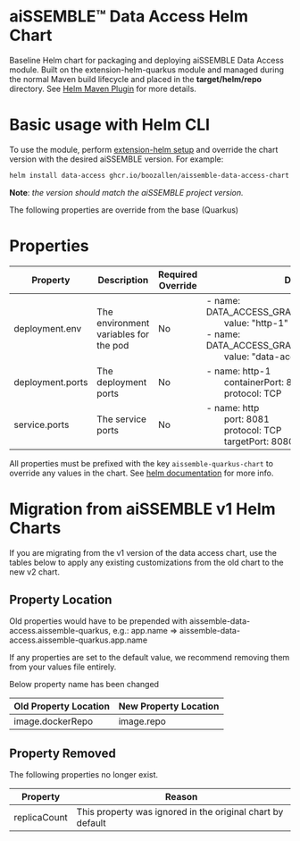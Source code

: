 # aiSSEMBLE&trade; Data Access Helm Chart
Baseline Helm chart for packaging and deploying aiSSEMBLE Data Access module. Built on the extension-helm-quarkus module and managed during the normal Maven build lifecycle and placed in the **target/helm/repo** directory. See [Helm Maven Plugin](https://github.com/kokuwaio/helm-maven-plugin) for more details.

# Basic usage with Helm CLI
To use the module, perform [extension-helm setup](../README.md#leveraging-extensions-helm) and override the chart 
version with the desired aiSSEMBLE version. For example:
```bash
helm install data-access ghcr.io/boozallen/aissemble-data-access-chart --version <AISSEMBLE-VERSION>
```
**Note**: *the version should match the aiSSEMBLE project version.*

The following properties are override from the base (Quarkus)
# Properties
| Property                                | Description                                                                                                                      | Required Override | Default                                                                                                                                                                                                                                                                                                                     |
|-----------------------------------------|----------------------------------------------------------------------------------------------------------------------------------|-------------------|-----------------------------------------------------------------------------------------------------------------------------------------------------------------------------------------------------------------------------------------------------------------------------------------------------------------------------|
| deployment.env                          | The environment variables for the pod                                                                                            | No                | - name: DATA_ACCESS_GRAPHQL_PORT_EXTERNAL<br/>&emsp;&emsp;value: "http-1"<br/>- name: DATA_ACCESS_GRAPHQL_HOST_EXTERNAL<br/>&emsp;&emsp;value: "data-access"                                                                                                                                                                |
| deployment.ports                        | The deployment ports                                                                                                             | No                | - name: http-1 <br/>&emsp;&emsp;containerPort: 8080 <br/>&emsp;&emsp;protocol: TCP                                                                                                                                                                                                                                          |
| service.ports                           | The service ports                                                                                                                | No                | - name: http <br/>&emsp;&emsp;port: 8081<br/>&emsp;&emsp;protocol: TCP<br/>&emsp;&emsp;targetPort: 8080                                                                                                                                                                                                                     |

All properties must be prefixed with the key `aissemble-quarkus-chart` to override any values in the chart. See [helm documentation](https://helm.sh/docs/chart_template_guide/subcharts_and_globals/#overriding-values-from-a-parent-chart) for more info.



# Migration from aiSSEMBLE v1 Helm Charts
If you are migrating from the v1 version of the data access chart, use the tables below to apply any existing customizations from the old chart to the new v2 chart.

## Property Location
Old properties would have to be prepended with aissemble-data-access.aissemble-quarkus, e.g.: app.name => aissemble-data-access.aissemble-quarkus.app.name

If any properties are set to the default value, we recommend removing them from your values file entirely.

Below property name has been changed

| Old Property Location    | New Property Location |                                                                                                                                                                       
|--------------------------|-----------------------|
| image.dockerRepo         | image.repo            |  

## Property Removed
The following properties no longer exist.

| Property                                   | Reason                                                          |                                                                                                                                                                       
|--------------------------------------------|-----------------------------------------------------------------|
| replicaCount                               | This property was ignored in the original chart by default      | 

